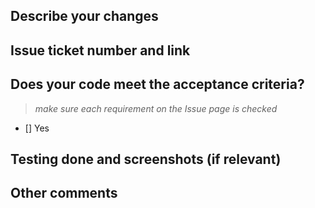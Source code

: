 ## Describe your changes

## Issue ticket number and link

## Does your code meet the acceptance criteria?
>*make sure each requirement on the Issue page is checked*
- [] Yes    <!--put an x in the brackets to checkmark!-->

## Testing done and screenshots (if relevant)

## Other comments

